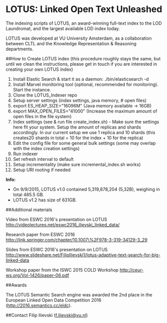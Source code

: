 # LOTUS: Linked Open Text Unleashed
The indexing scripts of LOTUS, an award-winning full-text index to the LOD Laundromat, and the largest available LOD index today.

LOTUS was developed at VU University Amsterdam, as a collaboration between CLTL and the Knowledge Representation & Reasoning departments.

##How to Create LOTUS index (this procedure roughly stays the same, but until we clean the instructions, please get in touch if you are interested in creating your own LOTUS index)

1. Install Elastic Search & start it as a daemon: ./bin/elasticsearch -d
2. Install Marvel monitoring tool (optional, recommended for monitoring). Start the instance.
3. Clone the LOTUS_Indexer repo
4. Setup server settings (index settings, java memory, # open files)
  1. export ES_HEAP_SIZE="16096M" (Java memory available -> 16GB)
  2. export MAX_OPEN_FILES="41000" (Increase the maximum amount of open files in the file system)
  3. Index settings (see & run file create_index.sh) - Make sure the settings here fit your system. Setup the amount of replicas and shards accordingly. In our current setup we use 1 replica and 10 shards (this creates20 shards in total = 10 for the index + 10 for the replica)
  4. Edit the config file for some general bulk settings (some may overlap with the index creation settings)
5. Run indexer
6. Set refresh interval to default
7. Setup incrementality (make sure incremental_index.sh works)
8. Setup URI rooting if needed



**Info:**
  * On 9/9/2015, LOTUS v1.0 contained 5,319,878,204 (5,32B), weighing in total 485.5 GB.  
  * LOTUS v1.2 has size of 631GB.

##Additional materials

 Video from ESWC 2016's presentation on LOTUS http://videolectures.net/eswc2016_ilievski_linked_data/

Research paper from ESWC 2016
http://link.springer.com/chapter/10.1007\%2F978-3-319-34129-3_29

Slides from ESWC 2016's presentation on LOTUS
http://www.slideshare.net/FilipIlievski1/lotus-adaptive-text-search-for-big-linked-data
  
Workshop paper from the ISWC 2015 COLD Workshop
http://ceur-ws.org/Vol-1426/paper-06.pdf

##Awards

The LOTUS Semantic Search engine was awarded the 2nd place in the European Linked Open Data Competition 2016 (http://2016.semantics.cc/eldc).

##Contact
Filip Ilievski (f.ilievski@vu.nl)
